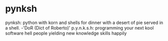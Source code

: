 # pynksh
pynksh: python with korn and shells for dinner with a desert of pie served in a shell. -'DoR (Dict of Roberto)' p.y.n.k.s.h: programming your next kool software hell people yielding new knowledge skills happily
